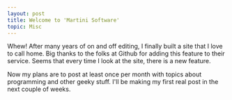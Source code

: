```yaml
---
layout: post
title: Welcome to 'Martini Software'
topic: Misc
---
```


Whew! After many years of on and off editing, I finally built a site that I love to call home.  Big thanks to the folks at Github for adding this feature to their service.  Seems that every time I look at the site, there is a new feature.

Now my plans are to post at least once per month with topics about programming and other geeky stuff.  I'll be making my first real post in the next couple of weeks.